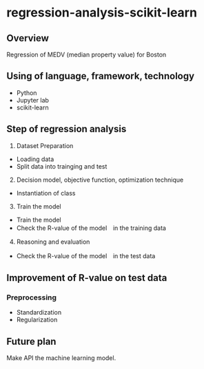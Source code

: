 # regression-analysis-scikit-learn

## Overview
Regression of MEDV (median property value) for Boston

## Using of language, framework, technology

- Python
- Jupyter lab
- scikit-learn

## Step of regression analysis

1. Dataset Preparation

- Loading data
- Split data into trainging and test

2. Decision model, objective function, optimization technique

- Instantiation of class

3. Train the model

- Train the model
- Check the R-value of the model　in the training data

4. Reasoning and evaluation

- Check the R-value of the model　in the test data

## Improvement of R-value on test data

### Preprocessing

- Standardization
- Regularization

## Future plan

Make API the machine learning model.
